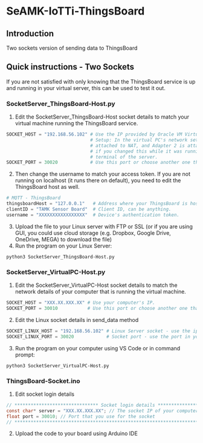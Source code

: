 # SeAMK-IoTTi-ThingsBoard

## Introduction
Two sockets version of sending data to ThingsBoard

## Quick instructions - Two Sockets

If you are not satisfied with only knowing that the ThingsBoard service is up and running in your virtual server, this can be used to test it out.

### SocketServer_ThingsBoard-Host.py

1. Edit the SocketServer_ThingsBoard-Host socket details to match your virtual machine running the ThingsBoard service.
```Python
SOCKET_HOST = "192.168.56.102" # Use the IP provided by Oracle VM VirtualBox Host-only Adapter (enp0s8)
                               # Setup: In the virtual PC's network settings, make sure the Adapter 1 is 
                               # attached to NAT, and Adapter 2 is attached to Host-only Adapter. Reboot 
                               # if you changed this while it was running. Check the ip with ifconfig in 
                               # terminal of the server.
SOCKET_PORT = 30020            # Use this port or choose another one that is free.
```
2. Then change the username to match your access token. If you are not running on localhost (it runs there on default), you need to  edit the ThingsBoard host as well.
```Python
# MQTT - ThingsBoard
thingsboardHost = "127.0.0.1"   # Address where your ThingsBoard is hosted (127.0.0.1 => localhost)
clientID = "TAMK Sensor Board"  # Client ID, can be anything.
username = "XXXXXXXXXXXXXXXXX"  # Device's authentication token.
```
3. Upload the file to your Linux server with FTP or SSL (or if you are using GUI, you could use cloud storage (e.g. Dropbox, Google Drive, OneDrive, MEGA) to download the file)
4. Run the program on your Linux Server:
```
python3 SocketServer_ThingsBoard-Host.py
```
### SocketServer_VirtualPC-Host.py

1. Edit the SocketServer_VirtualPC-Host socket details to match the network details of your computer that is running the virtual machine.
```Python
SOCKET_HOST = "XXX.XX.XXX.XX" # Use your computer's IP.
SOCKET_PORT = 30010           # Use this port or choose another one that is free.
```
2. Edit the Linux socket details in send_data method
```Python
SOCKET_LINUX_HOST = "192.168.56.102" # Linux Server socket - use the ip in your code that runs on Linux!
SOCKET_LINUX_PORT = 30020            # Socket port - use the port in your code that runs on Linux!
```
3. Run the program on your computer using VS Code or in command prompt:
```
python3 SocketServer_VirtualPC-Host.py
```

### ThingsBoard-Socket.ino
1. Edit socket login details
```C
// ******************************* Socket login details ********************************
const char* server = "XXX.XX.XXX.XX"; // The socket IP of your computer
float port = 30010; // Port that you use for the socket
// *************************************************************************************
```
2. Upload the code to your board using Arduino IDE
